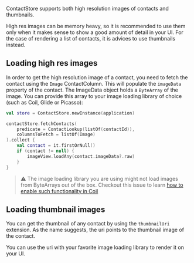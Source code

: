ContactStore supports both high resolution images of contacts and thumbnails.

High res images can be memory heavy, so it is recommended to use them only when it makes sense to
show a good amount of detail in your UI. For the case of rendering a list of contacts, it is advices
to use thumbnails instead.

## Loading high res images

In order to get the high resolution image of a contact, you need to fetch the contact using
the `Image` ContactColumn. This will populate the `imageData` property of the contact. The ImageData
object holds a `ByteArray` of the image. You can provide this array to your image loading library of
choice (such as Coil, Glide or Picasso):

```kotlin
val store = ContactStore.newInstance(application)

contactStore.fetchContacts(
    predicate = ContactLookup(listOf(contactId)),
    columnsToFetch = listOf(Image)
).collect {
    val contact = it.firstOrNull()
    if (contact != null) {
        imageView.loadAny(contact.imageData?.raw)
    }
}
```

> ⚠️ The image loading library you are using might not load images from ByteArrays out of the box.
> Checkout this issue to learn [how to enable such functionality in Coil](https://github.com/coil-kt/coil/issues/171)

## Loading thumbnail images

You can get the thumbnail of any contact by using the `thumbnailUri` extension. As the name
suggests, the uri points to the thumbnail image of the contact.

You can use the uri with your favorite image loading library to render it on your UI.